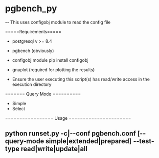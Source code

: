 # pgbench_py

-- This uses configobj module to read the config file

=====Requirements=====
- postgresql v >= 8.4
- pgbench (obviously) 
- configobj module
	pip install configobj
- gnuplot (required for plotting the results)

- Ensure the user executing this script(s) has read/write access in the execution directory


======= Query Mode ==========

- Simple
- Select 

================= Usage ======================

python runset.py -c|--conf pgbench.conf [--query-mode simple|extended|prepared] --test-type read|write|update|all
-

